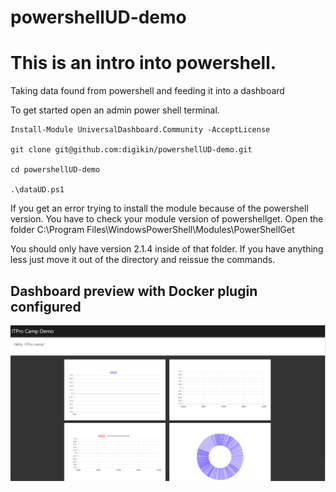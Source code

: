 # powershellUD-demo

# This is an intro into powershell.

Taking data found from powershell and feeding it into a dashboard

To get started open an admin power shell terminal.
```
Install-Module UniversalDashboard.Community -AcceptLicense

git clone git@github.com:digikin/powershellUD-demo.git

cd powershellUD-demo

.\dataUD.ps1
```

If you get an error trying to install the module because of the powershell version.
You have to check your module version of powershellget.
Open the folder C:\Program Files\WindowsPowerShell\Modules\PowerShellGet

You should only have version 2.1.4 inside of that folder.  If you have anything less just move it out of the directory and reissue the commands.  

## Dashboard preview with Docker plugin configured
![PoshUD Dashboard](/assets/images/Dashboard.PNG "PoshUD preview")